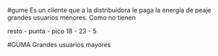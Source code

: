#gume
Es un cliente que a la distribuidora le paga la energía de peaje 
grandes usuarios menores.
Como no tienen

resto - punta - pico
18 - 23 - 5


#GUMA
Grandes usuarios mayores